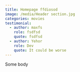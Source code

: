 ```yaml
---
title: Homepage ffdiosod
image: /media/Header section.jpg
categories: movies
testimonial:
  - author: maxfs
    role: fsdfsd
    quote: fsdfsd
  - author: Yehor
    role: Dev
    quote: It could be worse
---
```


Some body

